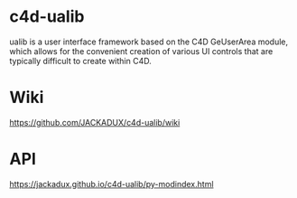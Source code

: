 # c4d-ualib
ualib is a user interface framework based on the C4D GeUserArea module, which allows for the convenient creation of various UI controls that are typically difficult to create within C4D.

# Wiki
https://github.com/JACKADUX/c4d-ualib/wiki

# API
https://jackadux.github.io/c4d-ualib/py-modindex.html
